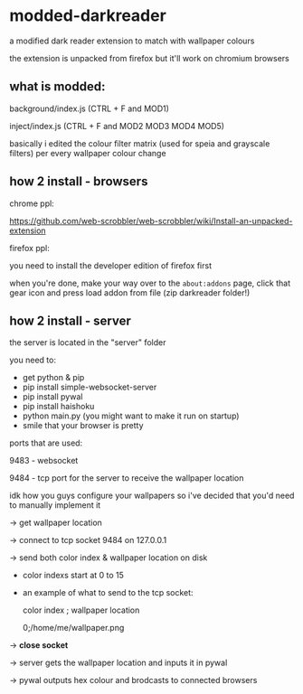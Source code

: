 # modded-darkreader

a modified dark reader extension to match with wallpaper colours

the extension is unpacked from firefox but it'll work on chromium browsers 

## what is modded:

background/index.js (CTRL + F and MOD1)

inject/index.js (CTRL + F and MOD2 MOD3 MOD4 MOD5)

basically i edited the colour filter matrix (used for speia and grayscale filters) per every wallpaper colour change

## how 2 install - browsers

chrome ppl:

https://github.com/web-scrobbler/web-scrobbler/wiki/Install-an-unpacked-extension

firefox ppl:

you need to install the developer edition of firefox first

when you're done, make your way over to the `about:addons` page, click that gear icon and press load addon from file (zip darkreader folder!)

## how 2 install - server

the server is located in the "server" folder

you need to:

- get python & pip
- pip install simple-websocket-server 
- pip install pywal
- pip install haishoku
- python main.py (you might want to make it run on startup)
- smile that your browser is pretty

ports that are used:

9483 - websocket

9484 - tcp port for the server to receive the wallpaper location

idk how you guys configure your wallpapers so i've decided that you'd need to manually implement it

-> get wallpaper location 

-> connect to tcp socket 9484 on 127.0.0.1 

-> send both color index & wallpaper location on disk

   - color indexs start at 0 to 15
   
   - an example of what to send to the tcp socket:

        color index ; wallpaper location

        0;/home/me/wallpaper.png

        
-> **close socket**

-> server gets the wallpaper location and inputs it in pywal

-> pywal outputs hex colour and brodcasts to connected browsers

